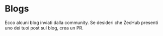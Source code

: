 # Blogs

Ecco alcuni blog inviati dalla community. Se desideri che ZecHub presenti uno dei tuoi post sul blog, crea un PR.


